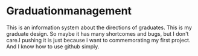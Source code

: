 # Graduationmanagement
This is an information system about the directions of graduates.
This is my graduate design. So maybe it has many shortcomes and bugs, but I don't care.I pushing it is just because i want to commemorating my first project.
And I know how to use github simply.